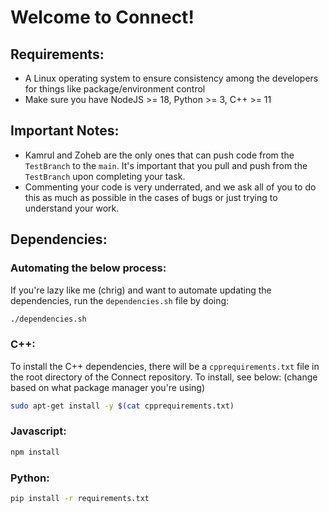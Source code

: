 # Welcome to Connect!

## Requirements:

- A Linux operating system to ensure consistency among the developers for things like package/environment control
- Make sure you have NodeJS >= 18, Python >= 3, C++ >= 11

## Important Notes:

- Kamrul and Zoheb are the only ones that can push code from the `TestBranch` to the `main`. It's important that you pull and push from the `TestBranch` upon completing your task.
- Commenting your code is very underrated, and we ask all of you to do this as much as possible in the cases of bugs or just trying to understand your work.

## Dependencies:

### Automating the below process:
If you're lazy like me (chrig) and want to automate updating the dependencies, run the `dependencies.sh` file by doing:
```bash
./dependencies.sh
```
### C++:
To install the C++ dependencies, there will be a `cpprequirements.txt` file in the root directory of the Connect repository. To install, see below:
(change based on what package manager you're using)
```bash
sudo apt-get install -y $(cat cpprequirements.txt)
```
### Javascript:
```bash
npm install
```
### Python:
```bash
pip install -r requirements.txt
```

